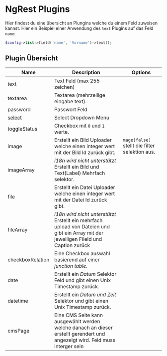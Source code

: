 NgRest Plugins
==============
Hier findest du eine übersicht an Plungins welche du einem Feld zuweisen kannst. Hier ein Beispiel einer Anwendung des `text` Plugins auf das Feld `name`:

```php
$config->list->field('name', 'Vorname')->text();
```

Plugin Übersicht
-----------

|Name                                                  |Description | Options
|-------------------                                   |------------- | --- 
|text                                                  |Text Feld (max 255 zeichen)|
|textarea                                              |Textarea (mehrzeilige eingabe text). |
|password                                              |Passwort Feld|
|[select](ngrest-plugin-select.md)                	|Select Dropdown Menu|
|toggleStatus                                          |Checkbox mit `0` und `1` werte.|
|image                                                 |Erstellt ein Bild Uploader welche einen integer wert mit der Bild Id zurück gibt.| `mage(false)` stellt die filter selektion aus.
|imageArray                                            |*i18n wird nicht unterstützt* Erstellt ein Bild und Text(Label) Mehrfach selektor.|
|file                                                  |Erstellt ein Datei Uploader welche einen integer wert mit der Datei Id zurück gibt.|
|fileArray											   |*i18n wird nicht unterstützt* Erstellt ein mehrfach upload von Dateien und gibt ein Array mit der jeweiligen FileId und Caption zurück|
|[checkboxRelation](ngrest-plugin-checkboxrelation.md) |Eine Checkbox auswahl basierend auf einer *junction table*. |
|date                                          |Erstellt ein *Datum* Selektor Feld und gibt einen Unix Timestamp zurück.|
|datetime                                          |Erstellt ein *Datum und Zeit* Selektor und gibt einen Unix Timestamp zurück.|
|cmsPage    |Eine CMS Seite kann ausgewählt werden welche danach an dieser erstellt gerendert und angezeigt wird. Feld muss interger sein|
